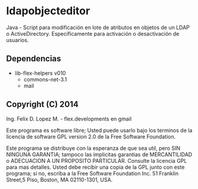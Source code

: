 # ldapobjecteditor
Java - Script para modificación en lote de atributos en objetos de un LDAP o ActiveDirectory. Específicamente para activación o desactivación de usuarios.

## Dependencias
 * lib-flex-helpers v010
   * commons-net-3.1
   * mail

## Copyright (C) 2014
Ing. Felix D. Lopez M. - flex.developments en gmail

Este programa es software libre; Usted puede usarlo bajo los terminos de la licencia de software GPL version 2.0 de la Free Software Foundation.

Este programa se distribuye con la esperanza de que sea util, pero SIN NINGUNA GARANTIA; tampoco las implicitas garantias de MERCANTILIDAD o ADECUACION A UN PROPOSITO PARTICULAR. Consulte la licencia GPL para mas detalles. Usted debe recibir una copia de la GPL junto con este programa; si no, escriba a la Free Software Foundation Inc. 51 Franklin Street,5 Piso, Boston, MA 02110-1301, USA.